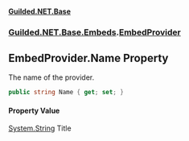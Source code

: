 
#### [Guilded.NET.Base](index 'index')
### [Guilded.NET.Base.Embeds](index#Guilded_NET_Base_Embeds 'Guilded.NET.Base.Embeds').[EmbedProvider](EmbedProvider 'Guilded.NET.Base.Embeds.EmbedProvider')
## EmbedProvider.Name Property
The name of the provider.  
```csharp
public string Name { get; set; }
```

#### Property Value
[System.String](https://docs.microsoft.com/en-us/dotnet/api/System.String 'System.String')
Title

